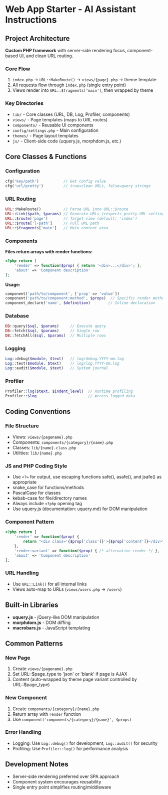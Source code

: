 # Web App Starter - AI Assistant Instructions

## Project Architecture
**Custom PHP framework** with server-side rendering focus, component-based UI, and clean URL routing.

### Core Flow
1. `index.php` → `URL::MakeRoute()` → `views/{page}.php` → theme template
2. All requests flow through `index.php` (single entry point)
3. Views render into `URL::$fragments['main']`, then wrapped by theme

### Key Directories
- `lib/` - Core classes (URL, DB, Log, Profiler, components)
- `views/` - Page templates (maps to URL routes)
- `components/` - Reusable UI components
- `config/settings.php` - Main configuration
- `themes/` - Page layout templates
- `js/` - Client-side code (uquery.js, morphdom.js, etc.)

## Core Classes & Functions

### Configuration
```php
cfg('key/path')           // Get config value
cfg('url/pretty')         // true=clean URLs, false=query strings
```

### URL Routing
```php
URL::MakeRoute()          // Parse URL into URL::$route
URL::Link($path, $params) // Generate URLs (respects pretty URL setting)
URL::$route['page']       // Target view (default: 'index')
URL::$route['l-path']     // Full URL path
URL::$fragments['main']   // Main content area
```

### Components
**Files return arrays with render functions:**
```php
<?php return [
    'render' => function($prop) { return '<div>...</div>'; },
    'about' => 'Component description'
];
```

**Usage:**
```php
component('path/to/component', ['prop' => 'value'])
component('path/to/component:method', $props)  // Specific render method
component_declare('name', $definition)        // Inline declaration
```

### Database
```php
DB::query($sql, $params)     // Execute query
DB::fetch($sql, $params)     // Single row
DB::fetchAll($sql, $params)  // Multiple rows
```

### Logging
```php
Log::debug($module, $text)   // log/debug.YYYY-mm.log
Log::text($module, $text)    // log/log.YYYY-mm.log  
Log::audit($module, $text)   // System journal
```

### Profiler
```php
Profiler::log($text, $indent_level)  // Runtime profiling
Profiler::$log                       // Access logged data
```

## Coding Conventions

### File Structure
- Views: `views/{pagename}.php`
- Components: `components/{category}/{name}.php`
- Classes: `lib/{name}.class.php`
- Utilities: `lib/{name}.php`

### JS and PHP Coding Style
- Use `<?=` for output, use escaping functions safe(), asafe(), and jsafe() as appropriate
- snake_case for functions/methods
- PascalCase for classes
- kebab-case for file/directory names
- Always include `<?php` opening tag
- Use uquery.js (documentation: uquery.md) for DOM manipulation

### Component Pattern
```php
<?php return [
    'render' => function($prop) {
        return "<div class='{$prop['class']}'>{$prop['content']}</div>";
    },
    'render:variant' => function($prop) { /* alternative render */ },
    'about' => 'Component description'
];
```

### URL Handling
- Use `URL::Link()` for all internal links
- Views auto-map to URLs (`views/users.php` → `/users`)

## Built-in Libraries
- **uquery.js** - jQuery-like DOM manipulation
- **morphdom.js** - DOM diffing
- **macrobars.js** - JavaScript templating

## Common Patterns

### New Page
1. Create `views/{pagename}.php`
2. Set URL::$page_type to 'json' or 'blank' if page is AJAX
3. Content (auto-wrapped by theme page variant controlled by URL::$page_type)

### New Component
1. Create `components/{category}/{name}.php`
2. Return array with `render` function
3. Use `component('components/{category}/{name}', $props)`

### Error Handling
- Logging: Use `Log::debug()` for development, `Log::audit()` for security
- Profiling: Use `Profiler::log()` for performance analysis

## Development Notes
- Server-side rendering preferred over SPA approach
- Component system encourages reusability
- Single entry point simplifies routing/middleware
